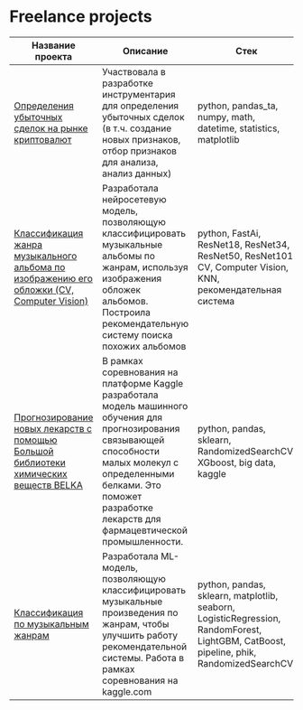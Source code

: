 # Freelance projects

Название проекта  | Описание  | Стек
------------- | -------------- | -------------
[Определения убыточных сделок на рынке криптовалют](https://github.com/Irina-Kuzovleva/Freelance-projects/tree/main/%D0%A1ryptocurrency)  | Участвовала в разработке инструментария для определения убыточных сделок (в т.ч. создание новых признаков, отбор признаков для анализа, анализ данных) | python, pandas_ta, numpy, math, datetime, statistics, matplotlib
[Классификация жанра музыкального альбома по изображению его обложки (CV, Computer Vision)](https://github.com/Irina-Kuzovleva/Freelance-projects/tree/main/Musical_genre_CV)  | Разработала нейросетевую модель, позволяющую классифицировать музыкальные альбомы по жанрам, используя изображения обложек альбомов. Построила рекомендательную систему поиска похожих альбомов | python, FastAi, ResNet18, ResNet34, ResNet50, ResNet101, CV, Computer Vision, KNN, рекомендательная система
[Прогнозирование новых лекарств с помощью Большой библиотеки химических веществ BELKA](https://github.com/Irina-Kuzovleva/Freelance-projects/tree/main/Musical_genre_CV)  | В рамках соревнования на платформе Kaggle разработала модель машинного обучения для прогнозирования связывающей способности малых молекул с определенными белками. Это поможет разработке лекарств для фармацевтической промышленности. | python, pandas, sklearn, RandomizedSearchCV, XGboost, big data, kaggle
[Классификация по музыкальным жанрам](https://github.com/Irina-Kuzovleva/Freelance-projects/tree/main/Musical%20genre)  | Разработала ML-модель, позволяющую классифицировать музыкальные произведения по жанрам, чтобы улучшить работу рекомендательной системы. Работа в рамках соревнования на kaggle.com | python, pandas, sklearn, matplotlib, seaborn, LogisticRegression, RandomForest, LightGBM, CatBoost, pipeline, phik, RandomizedSearchCV 
